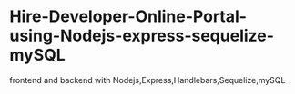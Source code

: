 # Hire-Developer-Online-Portal-using-Nodejs-express-sequelize-mySQL
frontend and backend with Nodejs,Express,Handlebars,Sequelize,mySQL 
